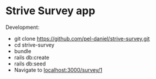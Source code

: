 # Strive Survey app

Development:

- git clone https://github.com/pel-daniel/strive-survey.git
- cd strive-survey
- bundle
- rails db:create
- rails db:seed
- Navigate to [localhost:3000/survey/1](localhost:3000/survey/1)
